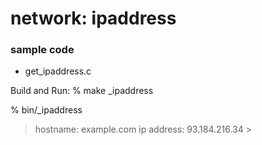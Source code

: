 network: ipaddress
===============


### sample code
- get_ipaddress.c

Build and Run:
% make _ipaddress

% bin/_ipaddress
> hostname: example.com 
> ip address: 93.184.216.34 >



